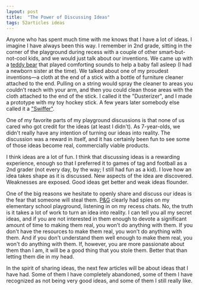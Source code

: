 ```yaml
---
layout: post
title:  "The Power of Discussing Ideas"
tags: 52articles ideas
---
```


Anyone who has spent much time with me knows that I have a lot of ideas. I imagine I have always been this way. I remember in 2nd grade, sitting in the corner of the playground during recess with a couple of other smart-but-not-cool kids, and we would just talk about our inventions. We came up with a [teddy bear](http://www.amazon.com/Carters-Musical-Soother-Bear-Brown/dp/B00NA9TR48/) that played comforting sounds to help a baby fall asleep (I had a newborn sister at the time). We talked about one of my proudest inventions&mdash;a cloth at the end of a stick with a bottle of furniture cleaner attached to the end. Pulling on a string would spray the cleaner to areas you couldn't reach with your arm, and then you could clean those areas with the cloth attached to the end of the stick. I called it the "Dusterizer", and I made a prototype with my toy hockey stick. A few years later somebody else called it a ["Swiffer"](https://en.wikipedia.org/wiki/Swiffer).

One of my favorite parts of my playground discussions is that none of us cared who got credit for the ideas (at least I didn't). As 7-year-olds, we didn't really have any intention of turning our ideas into reality. The discussion was a reward in itself, and it has certainly been fun to see some of those ideas become real, commercially viable products.

I think ideas are a lot of fun. I think that discussing ideas is a rewarding experience, enough so that I preferred it to games of tag and football as a 2nd grader (not every day, by the way; I still had fun as a kid). I love how an idea takes shape as it is discussed. New aspects of the idea are discovered. Weaknesses are exposed. Good ideas get better and weak ideas flounder.

 One of the big reasons we hesitate to openly share and discuss our ideas is the fear that someone will steal them. [P&G](http://us.pg.com/) clearly had spies on my elementary school playground, listening in on my recess chats. No, the truth is it takes a lot of work to turn an idea into reality. I can tell you all my secret ideas, and if you are not interested in them enough to devote a significant amount of time to making them real, you won’t do anything with them. If you don't have the resources to make them real, you won't do anything with them. And if you don't understand them well enough to make them real, you won't do anything with them. If, however, you are more passionate about them than I am, it will be a good thing that you stole them. Better that than letting them die in my head.

 In the spirit of sharing ideas, the next few articles will be about ideas that I have had. Some of them I have completely abandoned, some of them I have recognized as not being very good ideas, and some of them I still really like.
